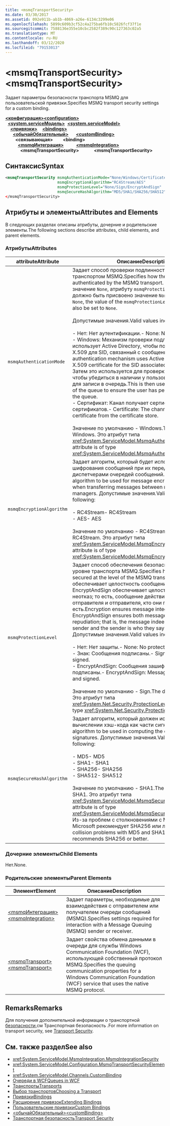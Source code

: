 ```yaml
---
title: <msmqTransportSecurity>
ms.date: 03/30/2017
ms.assetid: 092e911b-ab1b-4069-a26e-6134c3299e06
ms.openlocfilehash: 5899c609b3cf52c4a275ba6fb10c5826fcf37f1e
ms.sourcegitcommit: 7588136e355e10cbc2582f389c90c127363c02a5
ms.translationtype: MT
ms.contentlocale: ru-RU
ms.lasthandoff: 03/12/2020
ms.locfileid: "79153013"
---
```

# <a name="msmqtransportsecurity"></a><span data-ttu-id="0d75c-101">\<msmqTransportSecurity></span><span class="sxs-lookup"><span data-stu-id="0d75c-101">\<msmqTransportSecurity></span></span>
<span data-ttu-id="0d75c-102">Задает параметры безопасности транспорта MSMQ для пользовательской привязки.</span><span class="sxs-lookup"><span data-stu-id="0d75c-102">Specifies MSMQ transport security settings for a custom binding.</span></span>  
  
<span data-ttu-id="0d75c-103">[**\<конфигурация>**](../configuration-element.md)</span><span class="sxs-lookup"><span data-stu-id="0d75c-103">[**\<configuration>**](../configuration-element.md)</span></span>\
<span data-ttu-id="0d75c-104">&nbsp;&nbsp;[**\<system.serviceМодель>**](system-servicemodel.md)</span><span class="sxs-lookup"><span data-stu-id="0d75c-104">&nbsp;&nbsp;[**\<system.serviceModel>**](system-servicemodel.md)</span></span>\
<span data-ttu-id="0d75c-105">&nbsp;&nbsp;&nbsp;&nbsp;[**\<привязки>**](bindings.md)</span><span class="sxs-lookup"><span data-stu-id="0d75c-105">&nbsp;&nbsp;&nbsp;&nbsp;[**\<bindings>**](bindings.md)</span></span>\
<span data-ttu-id="0d75c-106">&nbsp;&nbsp;&nbsp;&nbsp;&nbsp;&nbsp;[**\<обычайОбязательный>**](custombinding.md)</span><span class="sxs-lookup"><span data-stu-id="0d75c-106">&nbsp;&nbsp;&nbsp;&nbsp;&nbsp;&nbsp;[**\<customBinding>**](custombinding.md)</span></span>\
<span data-ttu-id="0d75c-107">&nbsp;&nbsp;&nbsp;&nbsp;&nbsp;&nbsp;&nbsp;&nbsp;**\<связывающая>**</span><span class="sxs-lookup"><span data-stu-id="0d75c-107">&nbsp;&nbsp;&nbsp;&nbsp;&nbsp;&nbsp;&nbsp;&nbsp;**\<binding>**</span></span>\
<span data-ttu-id="0d75c-108">&nbsp;&nbsp;&nbsp;&nbsp;&nbsp;&nbsp;&nbsp;&nbsp;&nbsp;&nbsp;[**\<msmqИнтеграция>**](msmqintegration.md)</span><span class="sxs-lookup"><span data-stu-id="0d75c-108">&nbsp;&nbsp;&nbsp;&nbsp;&nbsp;&nbsp;&nbsp;&nbsp;&nbsp;&nbsp;[**\<msmqIntegration>**](msmqintegration.md)</span></span>\
<span data-ttu-id="0d75c-109">&nbsp;&nbsp;&nbsp;&nbsp;&nbsp;&nbsp;&nbsp;&nbsp;&nbsp;&nbsp;&nbsp;&nbsp;**\<msmqTransportSecurity>**</span><span class="sxs-lookup"><span data-stu-id="0d75c-109">&nbsp;&nbsp;&nbsp;&nbsp;&nbsp;&nbsp;&nbsp;&nbsp;&nbsp;&nbsp;&nbsp;&nbsp;**\<msmqTransportSecurity>**</span></span>  
  
## <a name="syntax"></a><span data-ttu-id="0d75c-110">Синтаксис</span><span class="sxs-lookup"><span data-stu-id="0d75c-110">Syntax</span></span>  
  
```xml  
<msmqTransportSecurity msmqAuthenticationMode="None/Windows/Certificate"
                       msmqEncryptionAlgorithm="RC4Stream/AES"
                       msmqProtectionLevel="None/Sign/EncryptAndSign"
                       msmqSecureHashAlgorithm="MD5/SHA1/SHA256/SHA512" />
</msmqTransportSecurity>
```  
  
## <a name="attributes-and-elements"></a><span data-ttu-id="0d75c-111">Атрибуты и элементы</span><span class="sxs-lookup"><span data-stu-id="0d75c-111">Attributes and Elements</span></span>  
 <span data-ttu-id="0d75c-112">В следующих разделах описаны атрибуты, дочерние и родительские элементы.</span><span class="sxs-lookup"><span data-stu-id="0d75c-112">The following sections describe attributes, child elements, and parent elements.</span></span>  
  
### <a name="attributes"></a><span data-ttu-id="0d75c-113">Атрибуты</span><span class="sxs-lookup"><span data-stu-id="0d75c-113">Attributes</span></span>  
  
|<span data-ttu-id="0d75c-114">attribute</span><span class="sxs-lookup"><span data-stu-id="0d75c-114">Attribute</span></span>|<span data-ttu-id="0d75c-115">Описание</span><span class="sxs-lookup"><span data-stu-id="0d75c-115">Description</span></span>|  
|---------------|-----------------|  
|`msmqAuthenticationMode`|<span data-ttu-id="0d75c-116">Задает способ проверки подлинности сообщения транспортом MSMQ.</span><span class="sxs-lookup"><span data-stu-id="0d75c-116">Specifies how the message must be authenticated by the MSMQ transport.</span></span> <span data-ttu-id="0d75c-117">Если задано значение `None`, атрибуту `msmqProtectionLevel` также должно быть присвоено значение `None`.</span><span class="sxs-lookup"><span data-stu-id="0d75c-117">If this is set to `None`, the value of the `msmqProtectionLevel` attribute must also be set to `None`.</span></span><br /><br /> <span data-ttu-id="0d75c-118">Допустимые значения.</span><span class="sxs-lookup"><span data-stu-id="0d75c-118">Valid values include the following:</span></span><br /><br /> <span data-ttu-id="0d75c-119">- Нет: Нет аутентификации.</span><span class="sxs-lookup"><span data-stu-id="0d75c-119">-   None: No authentication.</span></span><br /><span data-ttu-id="0d75c-120">- Windows: Механизм проверки подлинности использует Active Directory, чтобы получить сертификат X.509 для SID, связанный с сообщением.</span><span class="sxs-lookup"><span data-stu-id="0d75c-120">-   Windows: The authentication mechanism uses Active Directory to get the X.509 certificate for the SID associated with the message.</span></span> <span data-ttu-id="0d75c-121">Затем это используется для проверки ACL очереди, чтобы убедиться в наличии у пользователя разрешений для записи в очередь.</span><span class="sxs-lookup"><span data-stu-id="0d75c-121">This is then used to check the ACL of the queue to ensure the user has permission to write to the queue.</span></span><br /><span data-ttu-id="0d75c-122">- Сертификат: Канал получает сертификат из магазина сертификатов.</span><span class="sxs-lookup"><span data-stu-id="0d75c-122">-   Certificate: The channel gets the certificate from the certificate store.</span></span><br /><br /> <span data-ttu-id="0d75c-123">Значение по умолчанию - Windows.</span><span class="sxs-lookup"><span data-stu-id="0d75c-123">The default value is Windows.</span></span> <span data-ttu-id="0d75c-124">Это атрибут типа <xref:System.ServiceModel.MsmqAuthenticationMode>.</span><span class="sxs-lookup"><span data-stu-id="0d75c-124">This attribute is of type <xref:System.ServiceModel.MsmqAuthenticationMode>.</span></span>|  
|`msmqEncryptionAlgorithm`|<span data-ttu-id="0d75c-125">Задает алгоритм, который будет использоваться для шифрования сообщений при их передаче между диспетчерами очередей сообщений.</span><span class="sxs-lookup"><span data-stu-id="0d75c-125">Specifies the algorithm to be used for message encryption on the wire when transferring messages between message queue managers.</span></span> <span data-ttu-id="0d75c-126">Допустимые значения.</span><span class="sxs-lookup"><span data-stu-id="0d75c-126">Valid values include the following:</span></span><br /><br /> <span data-ttu-id="0d75c-127">- RC4Stream</span><span class="sxs-lookup"><span data-stu-id="0d75c-127">-   RC4Stream</span></span><br /><span data-ttu-id="0d75c-128">- AES</span><span class="sxs-lookup"><span data-stu-id="0d75c-128">-   AES</span></span><br /><br /> <span data-ttu-id="0d75c-129">Значение по умолчанию - RC4Stream.</span><span class="sxs-lookup"><span data-stu-id="0d75c-129">The default value is RC4Stream.</span></span> <span data-ttu-id="0d75c-130">Это атрибут типа <xref:System.ServiceModel.MsmqEncryptionAlgorithm>.</span><span class="sxs-lookup"><span data-stu-id="0d75c-130">This attribute is of type <xref:System.ServiceModel.MsmqEncryptionAlgorithm>.</span></span>|  
|`msmqProtectionLevel`|<span data-ttu-id="0d75c-131">Задает способ обеспечения безопасности сообщения на уровне транспорта MSMQ.</span><span class="sxs-lookup"><span data-stu-id="0d75c-131">Specifies how the message is secured at the level of the MSMQ transport.</span></span> <span data-ttu-id="0d75c-132">Шифрование обеспечивает целостность сообщений, в то время как EncryptAndSign обеспечивает целостность сообщений и неотказ; то есть, сообщение действительно исходит от отправителя и отправителя, кто они говорят, что они есть.</span><span class="sxs-lookup"><span data-stu-id="0d75c-132">Encryption ensures message integrity while EncryptAndSign ensures both message integrity and non-repudiation; that is, the message indeed comes from the sender and the sender is who they say they are.</span></span> <span data-ttu-id="0d75c-133">Допустимые значения.</span><span class="sxs-lookup"><span data-stu-id="0d75c-133">Valid values include the following:</span></span><br /><br /> <span data-ttu-id="0d75c-134">- Нет: Нет защиты.</span><span class="sxs-lookup"><span data-stu-id="0d75c-134">-   None: No protection.</span></span><br /><span data-ttu-id="0d75c-135">- Знак: Сообщения подписаны.</span><span class="sxs-lookup"><span data-stu-id="0d75c-135">-   Sign: Messages are signed.</span></span><br /><span data-ttu-id="0d75c-136">- EncryptAndSign: Сообщения зашифрованы и подписаны.</span><span class="sxs-lookup"><span data-stu-id="0d75c-136">-   EncryptAndSign: Messages are encrypted and signed.</span></span><br /><br /> <span data-ttu-id="0d75c-137">Значение по умолчанию - Sign.</span><span class="sxs-lookup"><span data-stu-id="0d75c-137">The default value is Sign.</span></span> <span data-ttu-id="0d75c-138">Это атрибут типа <xref:System.Net.Security.ProtectionLevel>.</span><span class="sxs-lookup"><span data-stu-id="0d75c-138">This attribute is of type <xref:System.Net.Security.ProtectionLevel>.</span></span>|  
|`msmqSecureHashAlgorithm`|<span data-ttu-id="0d75c-139">Задает алгоритм, который должен использоваться при вычислении хэш-кода как части сигнатур.</span><span class="sxs-lookup"><span data-stu-id="0d75c-139">Specifies the algorithm to be used in computing the digest as part of signatures.</span></span> <span data-ttu-id="0d75c-140">Допустимые значения.</span><span class="sxs-lookup"><span data-stu-id="0d75c-140">Valid values include the following:</span></span><br /><br /> <span data-ttu-id="0d75c-141">- MD5</span><span class="sxs-lookup"><span data-stu-id="0d75c-141">-   MD5</span></span><br /><span data-ttu-id="0d75c-142">- SHA1</span><span class="sxs-lookup"><span data-stu-id="0d75c-142">-   SHA1</span></span><br /><span data-ttu-id="0d75c-143">- SHA256</span><span class="sxs-lookup"><span data-stu-id="0d75c-143">-   SHA256</span></span><br /><span data-ttu-id="0d75c-144">- SHA512</span><span class="sxs-lookup"><span data-stu-id="0d75c-144">-   SHA512</span></span><br /><br /> <span data-ttu-id="0d75c-145">Значение по умолчанию - SHA1.</span><span class="sxs-lookup"><span data-stu-id="0d75c-145">The default value is SHA1.</span></span> <span data-ttu-id="0d75c-146">Это атрибут типа <xref:System.ServiceModel.MsmqSecureHashAlgorithm>.</span><span class="sxs-lookup"><span data-stu-id="0d75c-146">This attribute is of type <xref:System.ServiceModel.MsmqSecureHashAlgorithm>.</span></span><br><span data-ttu-id="0d75c-147">Из-за проблем с столкновениями с MD5 и SHA1, Microsoft рекомендует SHA256 или лучше.</span><span class="sxs-lookup"><span data-stu-id="0d75c-147">Due to collision problems with MD5 and SHA1, Microsoft recommends SHA256 or better.</span></span>|  
  
### <a name="child-elements"></a><span data-ttu-id="0d75c-148">Дочерние элементы</span><span class="sxs-lookup"><span data-stu-id="0d75c-148">Child Elements</span></span>  
 <span data-ttu-id="0d75c-149">Нет.</span><span class="sxs-lookup"><span data-stu-id="0d75c-149">None.</span></span>  
  
### <a name="parent-elements"></a><span data-ttu-id="0d75c-150">Родительские элементы</span><span class="sxs-lookup"><span data-stu-id="0d75c-150">Parent Elements</span></span>  
  
|<span data-ttu-id="0d75c-151">Элемент</span><span class="sxs-lookup"><span data-stu-id="0d75c-151">Element</span></span>|<span data-ttu-id="0d75c-152">Описание</span><span class="sxs-lookup"><span data-stu-id="0d75c-152">Description</span></span>|  
|-------------|-----------------|  
|[<span data-ttu-id="0d75c-153">\<msmqИнтеграция></span><span class="sxs-lookup"><span data-stu-id="0d75c-153">\<msmqIntegration></span></span>](msmqintegration.md)|<span data-ttu-id="0d75c-154">Задает параметры, необходимые для взаимодействия с отправителем или получателем очереди сообщений (MSMQ).</span><span class="sxs-lookup"><span data-stu-id="0d75c-154">Specifies settings required for interaction with a Message Queuing (MSMQ) sender or receiver.</span></span>|  
|[<span data-ttu-id="0d75c-155">\<msmqTransport></span><span class="sxs-lookup"><span data-stu-id="0d75c-155">\<msmqTransport></span></span>](msmqtransport.md)|<span data-ttu-id="0d75c-156">Задает свойства обмена данными в очереди для службы Windows Communication Foundation (WCF), использующей собственный протокол MSMQ.</span><span class="sxs-lookup"><span data-stu-id="0d75c-156">Specifies the queuing communication properties for a Windows Communication Foundation (WCF) service that uses the native MSMQ protocol.</span></span>|  
  
## <a name="remarks"></a><span data-ttu-id="0d75c-157">Remarks</span><span class="sxs-lookup"><span data-stu-id="0d75c-157">Remarks</span></span>  
 <span data-ttu-id="0d75c-158">Для получения дополнительной информации о транспортной [безопасности,](../../../wcf/feature-details/transport-security.md)см Транспортная безопасность .</span><span class="sxs-lookup"><span data-stu-id="0d75c-158">For more information on transport security, see [Transport Security](../../../wcf/feature-details/transport-security.md).</span></span>  
  
## <a name="see-also"></a><span data-ttu-id="0d75c-159">См. также раздел</span><span class="sxs-lookup"><span data-stu-id="0d75c-159">See also</span></span>

- <xref:System.ServiceModel.MsmqIntegration.MsmqIntegrationSecurity>
- <xref:System.ServiceModel.Configuration.MsmqTransportSecurityElement>
- <xref:System.ServiceModel.Channels.CustomBinding>
- [<span data-ttu-id="0d75c-160">Очереди в WCF</span><span class="sxs-lookup"><span data-stu-id="0d75c-160">Queues in WCF</span></span>](../../../wcf/feature-details/queues-in-wcf.md)
- [<span data-ttu-id="0d75c-161">Транспорты</span><span class="sxs-lookup"><span data-stu-id="0d75c-161">Transports</span></span>](../../../wcf/feature-details/transports.md)
- [<span data-ttu-id="0d75c-162">Выбор транспортов</span><span class="sxs-lookup"><span data-stu-id="0d75c-162">Choosing a Transport</span></span>](../../../wcf/feature-details/choosing-a-transport.md)
- [<span data-ttu-id="0d75c-163">Привязки</span><span class="sxs-lookup"><span data-stu-id="0d75c-163">Bindings</span></span>](../../../wcf/bindings.md)
- [<span data-ttu-id="0d75c-164">Расширение привязок</span><span class="sxs-lookup"><span data-stu-id="0d75c-164">Extending Bindings</span></span>](../../../wcf/extending/extending-bindings.md)
- [<span data-ttu-id="0d75c-165">Пользовательские привязки</span><span class="sxs-lookup"><span data-stu-id="0d75c-165">Custom Bindings</span></span>](../../../wcf/extending/custom-bindings.md)
- [<span data-ttu-id="0d75c-166">\<обычайОбязательный></span><span class="sxs-lookup"><span data-stu-id="0d75c-166">\<customBinding></span></span>](custombinding.md)
- [<span data-ttu-id="0d75c-167">Транспортная безопасность</span><span class="sxs-lookup"><span data-stu-id="0d75c-167">Transport Security</span></span>](../../../wcf/feature-details/transport-security.md)
